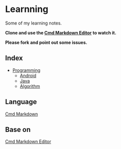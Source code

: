 # Learnning

Some of my learning notes.

**Clone and use the [Cmd Markdown Editor](https://www.zybuluo.com/cmd/) to watch it.**

**Please fork and point out some issues.**

## Index
- [Programming](https://github.com/Wafer-Li/Learnning/tree/master/Programming)
  - [Android](https://github.com/Wafer-Li/Learnning/blob/master/Programming/Android%20Learning.markdown)
  - [Java](https://github.com/Wafer-Li/Learnning/blob/master/Programming/Java%20Learning.markdown)
  - [Algorithm](https://github.com/Wafer-Li/Learnning/blob/master/Programming/Algorithm.markdown)

## Language
[Cmd Markdown](https://www.zybuluo.com/mdeditor?url=https://www.zybuluo.com/static/editor/md-help.markdown)

## Base on
[Cmd Markdown Editor](https://www.zybuluo.com/cmd/)
